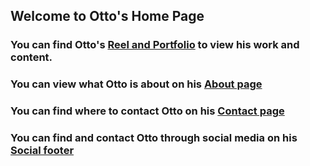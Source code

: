 ## Welcome to Otto's Home Page

### You can find Otto's [Reel and Portfolio](https://ottotrawick.wixsite.com/website) to view his work and content.

### You can view what Otto is about on his [About page](https://ottotrawick.wixsite.com/website/about-me)

### You can find where to contact Otto on his [Contact page](https://gamestop.com)

### You can find and contact Otto through social media on his [Social footer](https://linktr.ee/otray2) 




